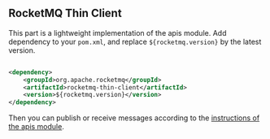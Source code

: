 ## RocketMQ Thin Client

This part is a lightweight implementation of the apis module. Add dependency to your `pom.xml`, and
replace `${rocketmq.version}` by the latest version.

```xml

<dependency>
    <groupId>org.apache.rocketmq</groupId>
    <artifactId>rocketmq-thin-client</artifactId>
    <version>${rocketmq.version}</version>
</dependency>
```

Then you can publish or receive messages according to the [instructions of the apis module](../apis/README.md).

